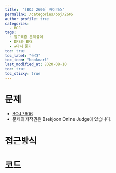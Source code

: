 ```yaml
---
title:  "[BOJ 2606] 바이러스"
permalink: /categories/boj/2606
author_profile: true
categories:
  - BOJ
tags:
  - 알고리즘 문제풀이
  - DFS와 BFS
  - ★다시 풀기
toc: true
toc_label: "목차" 
toc_icon: "bookmark"
last_modified_at: 2020-08-10
toc: true
toc_sticky: true
---
```

# 문제
* [BOJ 2606](https://www.acmicpc.net/problem/2606)
* 문제의 저작권은 Baekjoon Online Judge에 있습니다.  

# 접근방식  


# 코드
```java

```